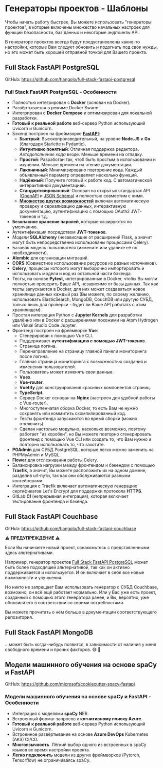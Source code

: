 # Генераторы проектов - Шаблоны

Чтобы начать работу быстрее, Вы можете использовать "генераторы проектов", в которые включены множество начальных настроек для функций безопасности, баз данных и некоторые <dfn title="также известные как маршруты, URLы, ручки, ">эндпоинты</dfn> API.

В генераторе проектов всегда будут предустановлены какие-то настройки, которые Вам следует обновить и подогнать под свои нужды, но это может быть хорошей отправной точкой для Вашего проекта.

## Full Stack FastAPI PostgreSQL

GitHub: <a href="https://github.com/tiangolo/full-stack-fastapi-postgresql" class="external-link" target="_blank">https://github.com/tiangolo/full-stack-fastapi-postgresql</a>

### Full Stack FastAPI PostgreSQL - Особенности

- Полностью интегрирован с **Docker** (основан на Docker).
- Развёртывается в режиме Docker Swarm.
- Интегрирован с **Docker Compose** и оптимизирован для локальной разработки.
- **Готовый к реальной работе** веб-сервер Python использующий Uvicorn и Gunicorn.
- Бэкенд построен на фреймворке <a href="https://github.com/fastapi/fastapi" class="external-link" target="_blank">**FastAPI**</a>:
  - **Быстрый**: Высокопроизводительный, на уровне **Node.JS** и **Go** (благодаря Starlette и Pydantic).
  - **Интуитивно понятный**: Отличная поддержка редактора. <dfn title="также известное как автозаполнение, интеллектуальность, автозавершение">Автодополнение кода</dfn> везде. Меньше времени на отладку.
  - **Простой**: Разработан так, чтоб быть простым в использовании и изучении. Меньше времени на чтение документации.
  - **Лаконичный**: Минимизировано повторение кода. Каждый объявленный параметр определяет несколько функций.
  - **Надёжный**: Получите готовый к работе код. С автоматической интерактивной документацией.
  - **Стандартизированный**: Основан на открытых стандартах API (<a href="https://github.com/OAI/OpenAPI-Specification" class="external-link" target="_blank">OpenAPI</a> и <a href="https://json-schema.org/" class="external-link" target="_blank">JSON Schema</a>) и полностью совместим с ними.
  - <a href="https://fastapi.tiangolo.com/features/" class="external-link" target="_blank">**Множество других возможностей**</a> включая автоматическую проверку и сериализацию данных, интерактивную документацию, аутентификацию с помощью OAuth2 JWT-токенов и т.д.
- **Безопасное хранение паролей**, которые хэшируются по умолчанию.
- Аутентификация посредством **JWT-токенов**.
- <dfn title="Python-объекты связанные с базами данных">Модели</dfn> **SQLAlchemy** (независящие от расширений Flask, а значит могут быть непосредственно использованы процессами Celery).
- Базовая модель пользователя (измените или удалите её по необходимости).
- **Alembic** для организации миграций.
- **CORS** (Совместное использование ресурсов из разных источников).
- **Celery**, процессы которого могут выборочно импортировать и использовать модели и код из остальной части бэкенда.
- Тесты, на основе **Pytest**, интегрированные в Docker, чтобы Вы могли полностью проверить Ваше API, независимо от базы данных. Так как тесты запускаются в Docker, для них может создаваться новое хранилище данных каждый раз (Вы можете, по своему желанию, использовать ElasticSearch, MongoDB, CouchDB или другую СУБД, только лишь для проверки - будет ли Ваше API работать с этим хранилищем).
- Простая интеграция Python с **Jupyter Kernels** для разработки удалённо или в Docker с расширениями похожими на Atom Hydrogen или Visual Studio Code Jupyter.
- Фронтенд построен на фреймворке **Vue**:
  - Сгенерирован с помощью Vue CLI.
  - Поддерживает **аутентификацию с помощью JWT-токенов**.
  - Страница логина.
  - Перенаправление на страницу главной панели мониторинга после логина.
  - Главная страница мониторинга с возможностью создания и изменения пользователей.
  - Пользователь может изменять свои данные.
  - **Vuex**.
  - **Vue-router**.
  - **Vuetify** для конструирования красивых компонентов страниц.
  - **TypeScript**.
  - Сервер Docker основан на **Nginx** (настроен для удобной работы с Vue-router).
  - Многоступенчатая сборка Docker, то есть Вам не нужно сохранять или коммитить скомпилированный код.
  - Тесты фронтенда запускаются во время сборки (можно отключить).
  - Сделан настолько модульно, насколько возможно, поэтому работает "из коробки", но Вы можете повторно сгенерировать фронтенд с помощью Vue CLI или создать то, что Вам нужно и повторно использовать то, что захотите.
- **PGAdmin** для СУБД PostgreSQL, которые легко можно заменить на PHPMyAdmin и MySQL.
- **Flower** для отслеживания работы Celery.
- Балансировка нагрузки между фронтендом и бэкендом с помощью **Traefik**, а значит, Вы можете расположить их на одном домене, разделив url-пути, так как они обслуживаются разными контейнерами.
- Интеграция с Traefik включает автоматическую генерацию сертификатов Let's Encrypt для поддержки протокола **HTTPS**.
- GitLab **CI** (непрерывная интеграция), которая включает тестирование фронтенда и бэкенда.

## Full Stack FastAPI Couchbase

GitHub: <a href="https://github.com/tiangolo/full-stack-fastapi-couchbase" class="external-link" target="_blank">https://github.com/tiangolo/full-stack-fastapi-couchbase</a>

⚠️ **ПРЕДУПРЕЖДЕНИЕ** ⚠️

Если Вы начинаете новый проект, ознакомьтесь с представленными здесь альтернативами.

Например, генератор проектов <a href="https://github.com/tiangolo/full-stack-fastapi-postgresql" class="external-link" target="_blank">Full Stack FastAPI PostgreSQL</a> может быть более подходящей альтернативой, так как он активно поддерживается и используется. И он включает в себя все новые возможности и улучшения.

Но никто не запрещает Вам использовать генератор с СУБД Couchbase, возможно, он всё ещё работает нормально. Или у Вас уже есть проект, созданный с помощью этого генератора ранее, и Вы, вероятно, уже обновили его в соответствии со своими потребностями.

Вы можете прочитать о нём больше в документации соответствующего репозитория.

## Full Stack FastAPI MongoDB

...может быть когда-нибудь появится, в зависимости от наличия у меня свободного времени и прочих факторов. 😅 🎉

## Модели машинного обучения на основе spaCy и FastAPI

GitHub: <a href="https://github.com/microsoft/cookiecutter-spacy-fastapi" class="external-link" target="_blank">https://github.com/microsoft/cookiecutter-spacy-fastapi</a>

### Модели машинного обучения на основе spaCy и FastAPI - Особенности

- Интеграция с моделями **spaCy** NER.
- Встроенный формат запросов к **когнитивному поиску Azure**.
- **Готовый к реальной работе** веб-сервер Python использующий Uvicorn и Gunicorn.
- Встроенное развёртывание на основе **Azure DevOps** Kubernetes (AKS) CI/CD.
- **Многоязычность**. Лёгкий выбор одного из встроенных в spaCy языков во время настройки проекта.
- **Легко подключить** модели из других фреймворков (Pytorch, Tensorflow) не ограничиваясь spaCy.
